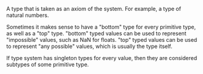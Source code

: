 A type that is taken as an axiom of the system.
For example, a type of natural numbers.

Sometimes it makes sense to have a "bottom" type for every primitive type, as well as a "top" type.
"bottom" typed values can be used to represent "impossible" values, such as NaN for floats.
"top" typed values can be used to represent "any possible" values, which is usually the type itself.

If type system has singleton types for every value, then they are considered subtypes of some primitive type.